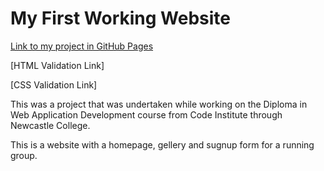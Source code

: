# My First Working Website

[Link to my project in GitHub Pages](https://kimb81.github.io/my-first-repo/)

[HTML Validation Link]

[CSS Validation Link]

This was a project that was undertaken while working on the Diploma in Web Application Development course from Code Institute through Newcastle College.

This is a website with a homepage, gellery and sugnup form for a running group.
